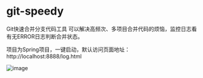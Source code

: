# git-speedy
Git快速合并分支代码工具
可以解决高频次、多项目合并代码的烦恼，监控日志看有无ERROR日志判断合并状态。

项目为Spring项目，一键启动，默认访问页面地址：http://localhost:8888/log.html

![image](https://user-images.githubusercontent.com/19189535/221531997-5c77d26c-b318-48e9-bacf-4eb6ae6f9999.png)
